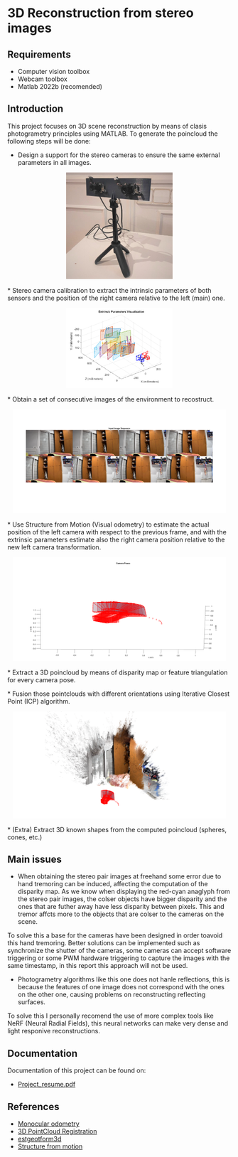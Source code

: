 # 3D Reconstruction from stereo images

## Requirements
* Computer vision toolbox
* Webcam toolbox
* Matlab 2022b (recomended)

## Introduction
This project focuses on 3D scene reconstruction by means of clasis photogrametry principles using MATLAB. To generate the poincloud the following steps will be done:

* Design a support for the stereo cameras to ensure the same external parameters in all images.
<p align="center">
  <img src="https://github.com/VictorEscribano/Computer-Vision-Project/blob/main/resources/Support/Camera%20support.jpeg" width="240">
</p>
* Stereo camera calibration to extract the intrinsic parameters of both sensors and the position of the right camera relative to the left (main) one.
<p align="center">
  <img src="https://github.com/VictorEscribano/Computer-Vision-Project/blob/main/resources/habitacion_reconstruction/Extrinsic_params.png" width="240">
</p>
* Obtain a set of consecutive images of the environment to recostruct.
<p align="center">
  <img src="https://github.com/VictorEscribano/Computer-Vision-Project/blob/main/resources/habitacion_reconstruction/views_sequence.png" width="480">
</p>
* Use Structure from Motion (Visual odometry) to estimate the actual position of the left camera with respect to the previous frame, and with the extrinsic parameters estimate also the right camera position relative to the new left camera transformation.
<p align="center">
  <img src="https://github.com/VictorEscribano/Computer-Vision-Project/blob/main/resources/habitacion_reconstruction/camera_poses.png" width="480">
</p>
* Extract a 3D poincloud by means of disparity map or feature triangulation for every camera pose.
<p align="center">
  
</p>
* Fusion those pointclouds with different orientations using Iterative Closest Point (ICP) algorithm.
<p align="center">
  <img src="https://github.com/VictorEscribano/Computer-Vision-Project/blob/main/resources/habitacion_reconstruction/multiview_reconstruction.png" width="480">
</p>
* (Extra) Extract 3D known shapes from the computed poincloud (spheres, cones, etc.)

## Main issues
* When obtaining the stereo pair images at freehand some error due to hand tremoring can be induced, affecting the computation of the disparity map. As we know when displaying the red-cyan anaglyph from the stereo pair images, the colser objects have bigger disparity and the ones that are futher away have less disparity between pixels. This and tremor affcts more to the objects that are colser to the cameras on the scene.

To solve this a base for the cameras have been designed in order toavoid this hand tremoring. Better solutions can be implemented such as synchronize the shutter of the cameras, some cameras can accept software triggering or some PWM hardware triggering to capture the images with the same timestamp, in this report this approach will not be used.

* Photogrametry algorithms like this one does not hanle reflections, this is because the features of one image does not correspond with the ones on the other one, causing problems on reconstructing reflecting surfaces.

To solve this I personally recomend the use of more complex tools like NeRF (Neural Radial Fields), this neural networks can make very dense and light responive reconstructions.

## Documentation
Documentation of this project can be found on:
* [Project_resume.pdf](https://github.com/VictorEscribano/Computer-Vision-Project/blob/main/Introduction_report/CV_Short_Project_Resume_Victor_Escribano_Oriol_Contreras.pdf)

## References
* [Monocular odometry](https://es.mathworks.com/help/vision/ug/monocular-visual-odometry.html)
* [3D PointCloud Registration](https://es.mathworks.com/help/vision/ug/3-d-point-cloud-registration-and-stitching.html)
* [estgeotform3d](https://es.mathworks.com/help/vision/ref/estgeotform3d.html)
* [Structure from motion](https://es.mathworks.com/help/vision/ug/structure-from-motion-from-multiple-views.html)
